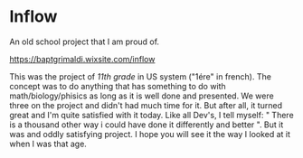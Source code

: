 # Inflow
An old school project that I am proud of.

https://baptgrimaldi.wixsite.com/inflow

This was the project of *11th grade* in US system ("1ére" in french).
The concept was to do anything that has something to do with math/biology/phisics as long as it is well done and presented.
We were three on the project and didn't had much time for it. But after all, it turned great and I'm quite satisfied with it today.
Like all Dev's, I tell myself: " There is a thousand other way i could have done it differently and better ". But it was and oddly satisfying project.
I hope you will see it the way I looked at it when I was that age.
